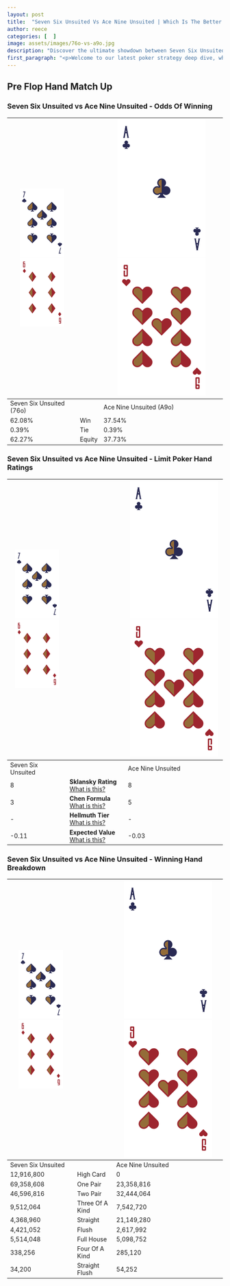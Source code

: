 ```yaml
---
layout: post
title:  "Seven Six Unsuited Vs Ace Nine Unsuited | Which Is The Better Hand In Poker? A Complete Guide"
author: reece
categories: [  ]
image: assets/images/76o-vs-a9o.jpg
description: "Discover the ultimate showdown between Seven Six Unsuited and Ace Nine Unsuited in poker! Uncover the odds, strategies, and scenarios where one hand triumphs over the other. Get ready to up your poker game with this thrilling analysis."
first_paragraph: "<p>Welcome to our latest poker strategy deep dive, where we're pitting two distinct hands against each other in a high-stakes showdown: Seven Six Unsuited vs Ace Nine Unsuited.</p><p>In the dynamic world of poker, every decision counts, and knowing which hand holds the upper hand is key to your success at the table.</p><p>In this article, we'll dissect these two hands, explore the scenarios where one dominates the other, and equip you with the knowledge to make strategic choices that can tip the odds in your favor.</p><p>Get ready to unravel the intriguing dynamics of these poker hands and elevate your game to new heights.</p>"
---
```




[comment]: # (sp0)

## Pre Flop Hand Match Up

<div class="table hand-ratings" markdown="1"> 



### Seven Six Unsuited vs Ace Nine Unsuited - Odds Of Winning


    
| ![image info](assets/images/hand1/7.png) ![image info](assets/images/hand1/6o.png) |  | ![image info](assets/images/hand2/A.png) ![image info](assets/images/hand2/9o.png) |
| -------- | -------- | -------- |
| Seven Six Unsuited (76o) |  | Ace Nine Unsuited (A9o) |
| 62.08% | Win | 37.54% |
| 0.39% | Tie | 0.39% |
| 62.27% | Equity | 37.73% |




[comment]: # (sp1)



### Seven Six Unsuited vs Ace Nine Unsuited - Limit Poker Hand Ratings


    
| ![image info](assets/images/hand1/7.png) ![image info](assets/images/hand1/6o.png) |  | ![image info](assets/images/hand2/A.png) ![image info](assets/images/hand2/9o.png) |
| -------- | -------- | -------- |
| Seven Six Unsuited |  | Ace Nine Unsuited |
| 8 | **Sklansky Rating** [What is this?](/sklansky-rating-explained) | 8 |
| 3 | **Chen Formula** [What is this?](/chen-formula-explained) | 5 |
| - | **Hellmuth Tier** [What is this?](/Hellmuth-tier-explained) | - |
| -0.11 | **Expected Value** [What is this?](/expected-value-explained) | -0.03 |




[comment]: # (sp2)



### Seven Six Unsuited vs Ace Nine Unsuited - Winning Hand Breakdown


    
| ![image info](assets/images/hand1/7.png) ![image info](assets/images/hand1/6o.png) |  | ![image info](assets/images/hand2/A.png) ![image info](assets/images/hand2/9o.png) |
| -------- | -------- | -------- |
| Seven Six Unsuited |  | Ace Nine Unsuited |
| 12,916,800 | High Card | 0 |
| 69,358,608 | One Pair | 23,358,816 |
| 46,596,816 | Two Pair | 32,444,064 |
| 9,512,064 | Three Of A Kind | 7,542,720 |
| 4,368,960 | Straight | 21,149,280 |
| 4,421,052 | Flush | 2,617,992 |
| 5,514,048 | Full House | 5,098,752 |
| 338,256 | Four Of A Kind | 285,120 |
| 34,200 | Straight Flush | 54,252 |




[comment]: # (sp3)



</div>

[comment]: # (sp4)



[comment]: # (sp5)


